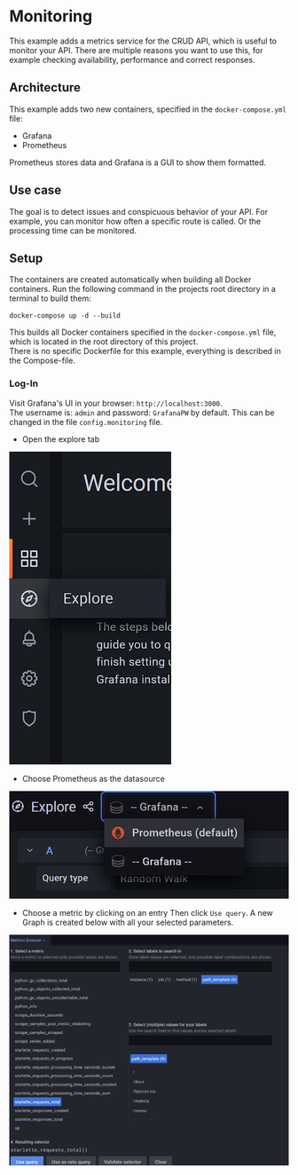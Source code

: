 # Monitoring

This example adds a metrics service for the CRUD API, which is useful to monitor your API. There are multiple reasons
you want to use this, for example checking availability, performance and correct responses.

## Architecture

This example adds two new containers, specified in the `docker-compose.yml` file:

- Grafana
- Prometheus

Prometheus stores data and Grafana is a GUI to show them formatted.

## Use case

The goal is to detect issues and conspicuous behavior of your API.
For example, you can monitor how often a specific route is called. Or the processing time can be monitored.

## Setup

The containers are created automatically when building all Docker containers. Run the following command in the projects
root directory in a terminal to build them:

~~~~
docker-compose up -d --build
~~~~

This builds all Docker containers specified in the `docker-compose.yml` file, which is located in the root directory of
this project.\
There is no specific Dockerfile for this example, everything is described in the Compose-file.

### Log-In

Visit Grafana's UI in your browser: `http://localhost:3000`.\
The username is: `admin` and password: `GrafanaPW` by default. This can be changed in the file `config.monitoring` file.

- Open the explore tab

![img.png](grafana_explore.png "Grafana Explore")

- Choose Prometheus as the datasource

![img_1.png](grafana_datasource.png "Grafana Datasource")

- Choose a metric by clicking on an entry
  Then click `Use query`. A new Graph is created below with all your selected parameters.

![img_2.png](grafana_metric.png "Grafana Metrics browser")
